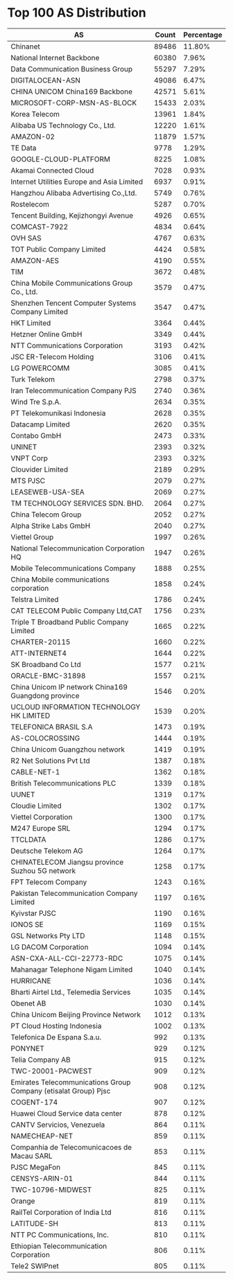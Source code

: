 # Top 100 AS Distribution
| AS | Count | Percentage |
|----|----|----|
| Chinanet | 89486 | 11.80% |
| National Internet Backbone | 60380 | 7.96% |
| Data Communication Business Group | 55297 | 7.29% |
| DIGITALOCEAN-ASN | 49086 | 6.47% |
| CHINA UNICOM China169 Backbone | 42571 | 5.61% |
| MICROSOFT-CORP-MSN-AS-BLOCK | 15433 | 2.03% |
| Korea Telecom | 13961 | 1.84% |
| Alibaba US Technology Co., Ltd. | 12220 | 1.61% |
| AMAZON-02 | 11879 | 1.57% |
| TE Data | 9778 | 1.29% |
| GOOGLE-CLOUD-PLATFORM | 8225 | 1.08% |
| Akamai Connected Cloud | 7028 | 0.93% |
| Internet Utilities Europe and Asia Limited | 6937 | 0.91% |
| Hangzhou Alibaba Advertising Co.,Ltd. | 5749 | 0.76% |
| Rostelecom | 5287 | 0.70% |
| Tencent Building, Kejizhongyi Avenue | 4926 | 0.65% |
| COMCAST-7922 | 4834 | 0.64% |
| OVH SAS | 4767 | 0.63% |
| TOT Public Company Limited | 4424 | 0.58% |
| AMAZON-AES | 4190 | 0.55% |
| TIM | 3672 | 0.48% |
| China Mobile Communications Group Co., Ltd. | 3579 | 0.47% |
| Shenzhen Tencent Computer Systems Company Limited | 3547 | 0.47% |
| HKT Limited | 3364 | 0.44% |
| Hetzner Online GmbH | 3349 | 0.44% |
| NTT Communications Corporation | 3193 | 0.42% |
| JSC ER-Telecom Holding | 3106 | 0.41% |
| LG POWERCOMM | 3085 | 0.41% |
| Turk Telekom | 2798 | 0.37% |
| Iran Telecommunication Company PJS | 2740 | 0.36% |
| Wind Tre S.p.A. | 2634 | 0.35% |
| PT Telekomunikasi Indonesia | 2628 | 0.35% |
| Datacamp Limited | 2620 | 0.35% |
| Contabo GmbH | 2473 | 0.33% |
| UNINET | 2393 | 0.32% |
| VNPT Corp | 2393 | 0.32% |
| Clouvider Limited | 2189 | 0.29% |
| MTS PJSC | 2079 | 0.27% |
| LEASEWEB-USA-SEA | 2069 | 0.27% |
| TM TECHNOLOGY SERVICES SDN. BHD. | 2064 | 0.27% |
| China Telecom Group | 2052 | 0.27% |
| Alpha Strike Labs GmbH | 2040 | 0.27% |
| Viettel Group | 1997 | 0.26% |
| National Telecommunication Corporation HQ | 1947 | 0.26% |
| Mobile Telecommunications Company | 1888 | 0.25% |
| China Mobile communications corporation | 1858 | 0.24% |
| Telstra Limited | 1786 | 0.24% |
| CAT TELECOM Public Company Ltd,CAT | 1756 | 0.23% |
| Triple T Broadband Public Company Limited | 1665 | 0.22% |
| CHARTER-20115 | 1660 | 0.22% |
| ATT-INTERNET4 | 1644 | 0.22% |
| SK Broadband Co Ltd | 1577 | 0.21% |
| ORACLE-BMC-31898 | 1557 | 0.21% |
| China Unicom IP network China169 Guangdong province | 1546 | 0.20% |
| UCLOUD INFORMATION TECHNOLOGY HK LIMITED | 1539 | 0.20% |
| TELEFONICA BRASIL S.A | 1473 | 0.19% |
| AS-COLOCROSSING | 1444 | 0.19% |
| China Unicom Guangzhou network | 1419 | 0.19% |
| R2 Net Solutions Pvt Ltd | 1387 | 0.18% |
| CABLE-NET-1 | 1362 | 0.18% |
| British Telecommunications PLC | 1339 | 0.18% |
| UUNET | 1319 | 0.17% |
| Cloudie Limited | 1302 | 0.17% |
| Viettel Corporation | 1300 | 0.17% |
| M247 Europe SRL | 1294 | 0.17% |
| TTCLDATA | 1286 | 0.17% |
| Deutsche Telekom AG | 1264 | 0.17% |
| CHINATELECOM Jiangsu province Suzhou 5G network | 1258 | 0.17% |
| FPT Telecom Company | 1243 | 0.16% |
| Pakistan Telecommunication Company Limited | 1197 | 0.16% |
| Kyivstar PJSC | 1190 | 0.16% |
| IONOS SE | 1169 | 0.15% |
| GSL Networks Pty LTD | 1148 | 0.15% |
| LG DACOM Corporation | 1094 | 0.14% |
| ASN-CXA-ALL-CCI-22773-RDC | 1075 | 0.14% |
| Mahanagar Telephone Nigam Limited | 1040 | 0.14% |
| HURRICANE | 1036 | 0.14% |
| Bharti Airtel Ltd., Telemedia Services | 1035 | 0.14% |
| Obenet AB | 1030 | 0.14% |
| China Unicom Beijing Province Network | 1012 | 0.13% |
| PT Cloud Hosting Indonesia | 1002 | 0.13% |
| Telefonica De Espana S.a.u. | 992 | 0.13% |
| PONYNET | 929 | 0.12% |
| Telia Company AB | 915 | 0.12% |
| TWC-20001-PACWEST | 909 | 0.12% |
| Emirates Telecommunications Group Company (etisalat Group) Pjsc | 908 | 0.12% |
| COGENT-174 | 907 | 0.12% |
| Huawei Cloud Service data center | 878 | 0.12% |
| CANTV Servicios, Venezuela | 864 | 0.11% |
| NAMECHEAP-NET | 859 | 0.11% |
| Companhia de Telecomunicacoes de Macau SARL | 853 | 0.11% |
| PJSC MegaFon | 845 | 0.11% |
| CENSYS-ARIN-01 | 844 | 0.11% |
| TWC-10796-MIDWEST | 825 | 0.11% |
| Orange | 819 | 0.11% |
| RailTel Corporation of India Ltd | 816 | 0.11% |
| LATITUDE-SH | 813 | 0.11% |
| NTT PC Communications, Inc. | 810 | 0.11% |
| Ethiopian Telecommunication Corporation | 806 | 0.11% |
| Tele2 SWIPnet | 805 | 0.11% |
